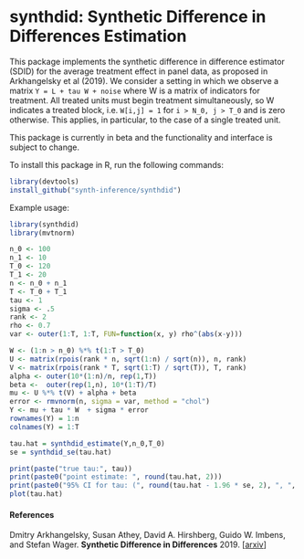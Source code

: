 # synthdid: Synthetic Difference in Differences Estimation

This package implements the synthetic difference in difference estimator (SDID) for the
average treatment effect in panel data, as proposed in Arkhangelsky et al (2019).
We consider a setting in which we observe a matrix `Y = L + tau W + noise` where W
is a matrix of indicators for treatment.  All treated units must begin treatment simultaneously,
so W indicates a treated block, i.e. `W[i,j] = 1` for `i > N_0, j > T_0` and is zero otherwise.
This applies, in particular, to the case of a single treated unit.

This package is currently in beta and the functionality and interface is subject to change.

To install this package in R, run the following commands:
```R
library(devtools)
install_github("synth-inference/synthdid")
```
Example usage:

```R
library(synthdid)
library(mvtnorm)

n_0 <- 100
n_1 <- 10
T_0 <- 120
T_1 <- 20
n <- n_0 + n_1
T <- T_0 + T_1
tau <- 1
sigma <- .5
rank <- 2
rho <- 0.7
var <- outer(1:T, 1:T, FUN=function(x, y) rho^(abs(x-y)))

W <- (1:n > n_0) %*% t(1:T > T_0)
U <- matrix(rpois(rank * n, sqrt(1:n) / sqrt(n)), n, rank)
V <- matrix(rpois(rank * T, sqrt(1:T) / sqrt(T)), T, rank)
alpha <- outer(10*(1:n)/n, rep(1,T))
beta <-  outer(rep(1,n), 10*(1:T)/T)
mu <- U %*% t(V) + alpha + beta
error <- rmvnorm(n, sigma = var, method = "chol")
Y <- mu + tau * W  + sigma * error
rownames(Y) = 1:n
colnames(Y) = 1:T

tau.hat = synthdid_estimate(Y,n_0,T_0)
se = synthdid_se(tau.hat)

print(paste("true tau:", tau))
print(paste0("point estimate: ", round(tau.hat, 2)))
print(paste0("95% CI for tau: (", round(tau.hat - 1.96 * se, 2), ", ", round(tau.hat + 1.96 * se, 2), ")"))
plot(tau.hat)
```

#### References
Dmitry Arkhangelsky, Susan Athey, David A. Hirshberg, Guido W. Imbens, and Stefan Wager.
<b>Synthetic Difference in Differences</b>
2019.
[<a href="https://arxiv.org/abs/1812.09970">arxiv</a>]
